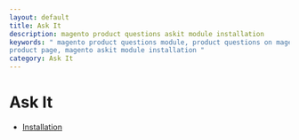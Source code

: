 ```yaml
---
layout: default
title: Ask It
description: magento product questions askit module installation
keywords: " magento product questions module, product questions on magento
product page, magento askit module installation "
category: Ask It
---
```


# Ask It

- [Installation](installation/)